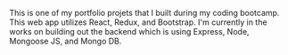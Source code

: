This is one of my portfolio projets that I built during my coding bootcamp. This web app utilizes React, Redux, and Bootstrap. I'm currently in the works on building out the backend which is using Express, Node, Mongoose JS, and Mongo DB. 